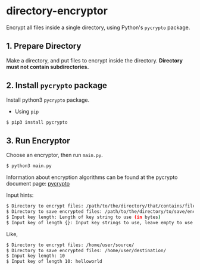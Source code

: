 # directory-encryptor
Encrypt all files inside a single directory, using Python's `pycrypto` package.

## 1. Prepare Directory
Make a directory, and put files to encrypt inside the directory.
**Directory must not contain subdirectories.**

## 2. Install `pycrypto` package
Install python3 `pycrypto` package. <br/>
- Using `pip`
```bash
$ pip3 install pycrypto
```

## 3. Run Encryptor
Choose an encryptor, then run `main.py`.
```bash
$ python3 main.py
```
Information about encryption algorithms can be found at the pycrypto document page: [pycrypto](https://www.dlitz.net/software/pycrypto/api/2.6/)

Input hints:
```bash
$ Directory to encrypt files: /path/to/the/directory/that/contains/files/to/encrypt/
$ Directory to save encrypted files: /path/to/the/directory/to/save/encrypted/files/
$ Input key length: Length of key string to use (in bytes)
$ Input key of length {}: Input key strings to use, leave empty to use random key.
```
Like,
```bash
$ Directory to encrypt files: /home/user/source/
$ Directory to save encrypted files: /home/user/destination/
$ Input key length: 10
$ Input key of length 10: helloworld
```
